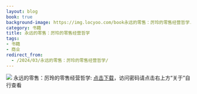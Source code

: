 ```yaml
---
layout: blog
book: true
background-image: https://img.locyoo.com/book永远的零售：厉玲的零售经营哲学.jpg
category: 书籍
title: 永远的零售：厉玲的零售经营哲学
tags:
- 书籍
- 商业
redirect_from:
  - /2024/03/永远的零售：厉玲的零售经营哲学/
---
```

![](https://img.locyoo.com/book永远的零售：厉玲的零售经营哲学.jpg)
永远的零售：厉玲的零售经营哲学: <a name = "ref1" href="https://url18.ctfile.com/f/50983618-1337385056-03f755?p=3619">点击下载</a>，访问密码请点击右上方“关于”自行查看